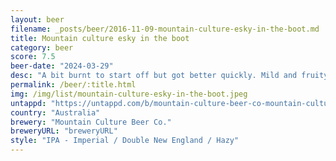 ```yaml
---
layout: beer
filename: _posts/beer/2016-11-09-mountain-culture-esky-in-the-boot.md
title: Mountain culture esky in the boot
category: beer
score: 7.5
beer-date: "2024-03-29"
desc: "A bit burnt to start off but got better quickly. Mild and fruity in smell with a bit of orange. The alcohol comes through a little in the taste which is otherwise bitter and fruity. There’s something missing in the flavour"
permalink: /beer/:title.html
img: /img/list/mountain-culture-esky-in-the-boot.jpeg
untappd: "https://untappd.com/b/mountain-culture-beer-co-mountain-culture-beer-co-esky-in-the-boot/5599491"
country: "Australia"
brewery: "Mountain Culture Beer Co."
breweryURL: "breweryURL"
style: "IPA - Imperial / Double New England / Hazy"
---
```

